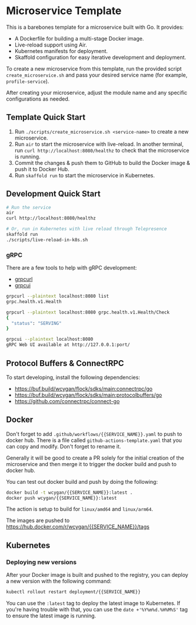 # Microservice Template

This is a barebones template for a microservice built with Go. It provides:

- A Dockerfile for building a multi-stage Docker image.
- Live-reload support using Air.
- Kubernetes manifests for deployment.
- Skaffold configuration for easy iterative development and deployment.

To create a new microservice from this template, run the provided script `create_microservice.sh` and pass your desired service name (for example, `profile-service`).

After creating your microservice, adjust the module name and any specific configurations as needed.

## Template Quick Start

1. Run `./scripts/create_microservice.sh <service-name>` to create a new microservice.
2. Run `air` to start the microservice with live-reload. In another terminal, run `curl http://localhost:8080/healthz` to check that the microservice is running.
3. Commit the changes & push them to GitHub to build the Docker image & push it to Docker Hub.
4. Run `skaffold run` to start the microservice in Kubernetes.

## Development Quick Start

```bash
# Run the service
air
curl http://localhost:8080/healthz

# Or, run in Kubernetes with live reload through Telepresence
skaffold run
./scripts/live-reload-in-k8s.sh
```

### gRPC

There are a few tools to help with gRPC development:

- [grpcurl](https://github.com/fullstorydev/grpcurl)
- [grpcui](https://github.com/fullstorydev/grpcui)

```bash
grpcurl --plaintext localhost:8080 list
grpc.health.v1.Health

grpcurl --plaintext localhost:8080 grpc.health.v1.Health/Check
{
  "status": "SERVING"
}

grpcui --plaintext localhost:8080
gRPC Web UI available at http://127.0.0.1:port/
```

## Protocol Buffers & ConnectRPC

To start developing, install the following dependencies:

- https://buf.build/wcygan/flock/sdks/main:connectrpc/go
- https://buf.build/wcygan/flock/sdks/main:protocolbuffers/go
- https://github.com/connectrpc/connect-go

## Docker

Don't forget to add `.github/workflows/{{SERVICE_NAME}}.yaml` to push to docker hub. There is a file called `github-actions-template.yaml` that you can copy and modify. Don't forget to rename it.

Generally it will be good to create a PR solely for the initial creation of the microservice and then merge it to trigger the docker build and push to docker hub.

You can test out docker build and push by doing the following:

```bash
docker build -t wcygan/{{SERVICE_NAME}}:latest .
docker push wcygan/{{SERVICE_NAME}}:latest
```

The action is setup to build for `linux/amd64` and `linux/arm64`.

The images are pushed to https://hub.docker.com/r/wcygan/{{SERVICE_NAME}}/tags

## Kubernetes

### Deploying new versions

After your Docker image is built and pushed to the registry, you can deploy a new version with the following command:

```bash
kubectl rollout restart deployment/{{SERVICE_NAME}}
```

You can use the `:latest` tag to deploy the latest image to Kubernetes. If you're having trouble with that, you can use the `date +'%Y%m%d.%H%M%S'` tag to ensure the latest image is running.